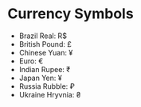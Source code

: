 # Currency Symbols
- Brazil Real: R$
- British Pound: £
- Chinese Yuan: ¥
- Euro: €
- Indian Rupee: ₹
- Japan Yen: ¥
- Russia Rubble: ₽
- Ukraine Hryvnia: ₴
